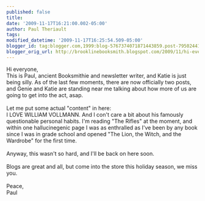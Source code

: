 ```yaml
---
published: false
title: 
date: '2009-11-17T16:21:00.002-05:00'
author: Paul Theriault
tags: 
modified_datetime: '2009-11-17T16:25:54.509-05:00'
blogger_id: tag:blogger.com,1999:blog-5767374071871443859.post-7950244144599979609
blogger_orig_url: http://brooklinebooksmith.blogspot.com/2009/11/hi-everyone-this-is-paul-ancient.html
---
```


Hi everyone,<br />This is Paul, ancient Booksmithie and newsletter writer, and Katie is just being silly.  As of the last few moments, there are now officially two posts, and Genie and Katie are standing near me talking about how more of us are going to get into the act, asap.<br /><br />Let me put some actual "content" in here:<br />I LOVE WILLIAM VOLLMANN.  And I con't care a bit about his famously questionable personal habits.  I'm reading "The Rifles" at the moment, and within one hallucinegenic page I was as enthralled as I've been by any book since I was in grade school and  opened "The Lion, the Witch, and the Wardrobe" for the first time.<br /><br />Anyway, this wasn't so hard, and I'll be back on here soon.<br /><br />Blogs are great and all, but come into the store this holiday season, we miss you.<br /><br />Peace,<br />Paul
